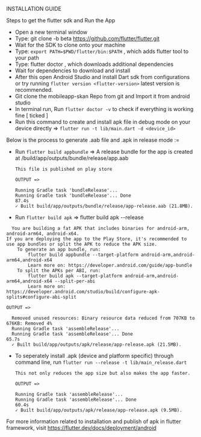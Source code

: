 INSTALLATION GUIDE

Steps to get the flutter sdk and Run the App
* Open a new terminal window
* Type: git clone -b beta https://github.com/flutter/flutter.git
* Wait for the SDK to clone onto your machine
* Type: `export PATH=$PWD/flutter/bin:$PATH` , which adds flutter tool to your path
* Type: flutter doctor , which downloads additional dependencies
* Wait for dependencies to download and install
* After this open Android Studio and install Dart sdk from configurations or try running `flutter version <flutter-version>` latest version is recommended. 
* Git clone the mobileapp-skan Repo from git and Import it from android studio
* In terminal run, Run `flutter doctor -v` to check if everything is working fine [ ticked ]
* Run this command to create and install apk file in debug mode on your device directly => `flutter run -t lib/main.dart -d <device_id>`

Below is the process to generate .aab file and .apk in release mode :=
* Run `flutter build appbundle` => 
A release bundle for the app is created at <app-dir>/build/app/outputs/bundle/release/app.aab
  ```
  This file is published on play store
  
  OUTPUT =>
  
  Running Gradle task 'bundleRelease'...                                  
  Running Gradle task 'bundleRelease'... Done                        87.4s
  ✓ Built build/app/outputs/bundle/release/app-release.aab (21.8MB).
  ```
  
* Run `flutter build apk` => flutter build apk --release
```
  You are building a fat APK that includes binaries for android-arm, android-arm64, android-x64.
If you are deploying the app to the Play Store, it's recommended to use app bundles or split the APK to reduce the APK size.
    To generate an app bundle, run:
        flutter build appbundle --target-platform android-arm,android-arm64,android-x64
        Learn more on: https://developer.android.com/guide/app-bundle
    To split the APKs per ABI, run:
        flutter build apk --target-platform android-arm,android-arm64,android-x64 --split-per-abi
        Learn more on:  https://developer.android.com/studio/build/configure-apk-splits#configure-abi-split
        
OUTPUT =>

  Removed unused resources: Binary resource data reduced from 707KB to 676KB: Removed 4%
  Running Gradle task 'assembleRelease'...                                
  Running Gradle task 'assembleRelease'... Done                      65.7s
  ✓ Built build/app/outputs/apk/release/app-release.apk (21.5MB).
 ```
  
* To seperately install .apk (device and platform specific) through command line, run `flutter run --release -t lib/main_release.dart`

  ```
  This not only reduces the app size but also makes the app faster. 
  
  OUTPUT =>
  
  Running Gradle task 'assembleRelease'...                                
  Running Gradle task 'assembleRelease'... Done                      60.4s
  ✓ Built build/app/outputs/apk/release/app-release.apk (9.5MB).
  ```
  
For more information related to installation and publish of apk in flutter framework, visit https://flutter.dev/docs/deployment/android

